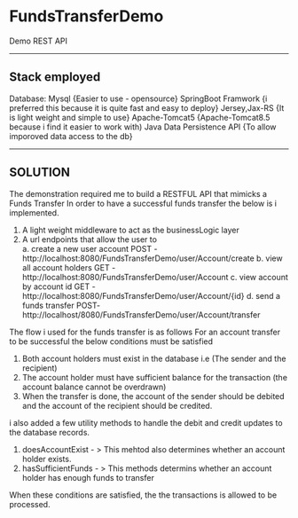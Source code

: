 # FundsTransferDemo
Demo REST API 

--------------------
Stack employed
--------------------
Database: Mysql    {Easier to use - opensource}
SpringBoot Framwork {i preferred this because it is quite fast and easy to deploy}
Jersey,Jax-RS  {It is light weight and simple to use}
Apache-Tomcat5 {Apache-Tomcat8.5 because i find it easier to work with)
Java Data Persistence API {To allow imporoved data access to the db}

--------------------
SOLUTION
--------------------
The demonstration required me to build a RESTFUL API that mimicks a Funds Transfer
In order to have a successful funds transfer the below is i implemented.
1. A light weight middleware to act as the businessLogic layer
2. A url endpoints that allow the user to	
	a. create a new user account    POST - http://localhost:8080/FundsTransferDemo/user/Account/create
	b. view all account holders     GET - http://localhost:8080/FundsTransferDemo/user/Account
	c. view account by account id   GET - http://localhost:8080/FundsTransferDemo/user/Account/{id}
	d. send a funds transfer        POST-  http://localhost/8080/FundsTransferDemo/user/Account/transfer
	
The flow i used for the funds transfer is as follows
For an account transfer to be successful the below conditions must be satisfied
1. Both account holders must exist in the database i.e (The sender and the recipient)
2. The account holder must have sufficient balance for the transaction (the account balance cannot be overdrawn)
3. When the transfer is done, the account of the sender should be debited and the account of the recipient should be credited.

i also added a few utility methods to handle the debit and credit updates to the database records.


1. doesAccountExist	  - > This mehtod also determines whether an account holder exists.
2. hasSufficientFunds - > This methods determins whether an account holder has enough funds to transfer

When these conditions are satisfied, 
the the transactions is allowed to be processed.


